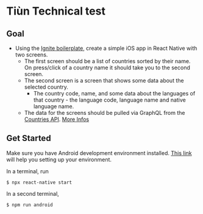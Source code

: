 # Tiùn Technical test

## Goal 

- Using the [Ignite boilerplate](https://github.com/infinitered/ignite), create a simple iOS app in React Native with two screens. 
    - The first screen should be a list of countries sorted by their name. On press/click of a country name it should take you to the second screen.
    - The second screen is a screen that shows some data about the selected country. 
        - The country code, name, and some data about the languages of that country - the language code, language name and native language name.
    - The data for the screens should be pulled via GraphQL from the [Countries API](https://countries.trevorblades.com/.). [More Infos](https://github.com/trevorblades/countries)

## Get Started

Make sure you have Android development environment installed. [This link](https://reactnative.dev/docs/environment-setup) will help you setting up your environment.

In a terminal, run 
```shell
$ npx react-native start
```

In a second terminal,
```shell
$ npm run android
```

